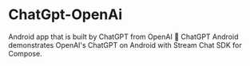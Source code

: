 # ChatGpt-OpenAi
Android app that is built by ChatGPT from OpenAI 📱 ChatGPT Android demonstrates OpenAI's ChatGPT on Android with Stream Chat SDK for Compose.
